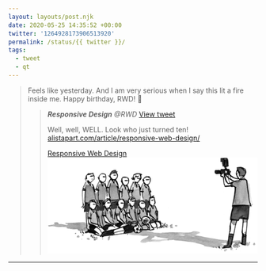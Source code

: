 ```yaml
---
layout: layouts/post.njk
date: 2020-05-25 14:35:52 +00:00
twitter: '1264928173906513920'
permalink: /status/{{ twitter }}/
tags: 
  - tweet
  - qt
---
```


> Feels like yesterday. And I am very serious when I say this lit a fire inside me. Happy birthday, RWD! 🎉 
> 
> > <cite>**Responsive Design** @RWD</cite> [View tweet](https://twitter.com/RWD/status/1264920192364224512)
> > 
> > Well, well, WELL. Look who just turned ten! [alistapart.com/article/responsive-web-design/](https://alistapart.com/article/responsive-web-design/)
> > 
> > [<span>Responsive Web Design</span> ![inky illustration of a photographer taking a picture of a soccer team](/img/ALA306_respdesign_300.webp)](https://alistapart.com/article/responsive-web-design/)

---
